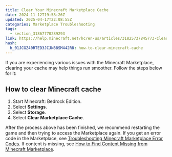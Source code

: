 ```yaml
---
title: Clear Your Minecraft Marketplace Cache
date: 2024-11-12T19:58:26Z
updated: 2025-04-17T22:08:55Z
categories: Marketplace Troubleshooting
tags:
  - section_31867770289293
link: https://help.minecraft.net/hc/en-us/articles/31825737845773-Clear-Your-Minecraft-Marketplace-Cache
hash:
  h_01JCGZ40RTED3JCJN88SM442R8: how-to-clear-minecraft-cache
---
```


If you are experiencing various issues with the Minecraft Marketplace, clearing your cache may help things run smoother. Follow the steps below for it:

## How to clear Minecraft cache

1.  Start Minecraft: Bedrock Edition.
2.  Select **Settings**.
3.  Select **Storage**.
4.  Select **Clear Marketplace Cache**.

After the process above has been finished, we recommend restarting the game and then trying to access the Marketplace again. If you get an error code in the Marketplace, see [Troubleshooting Minecraft Marketplace Error Codes](./Troubleshooting-Minecraft-Marketplace-Error-Codes.md). If content is missing, see [How to Find Content Missing from Minecraft Marketplace](./View-Your-Minecraft-Marketplace-Content.md).
